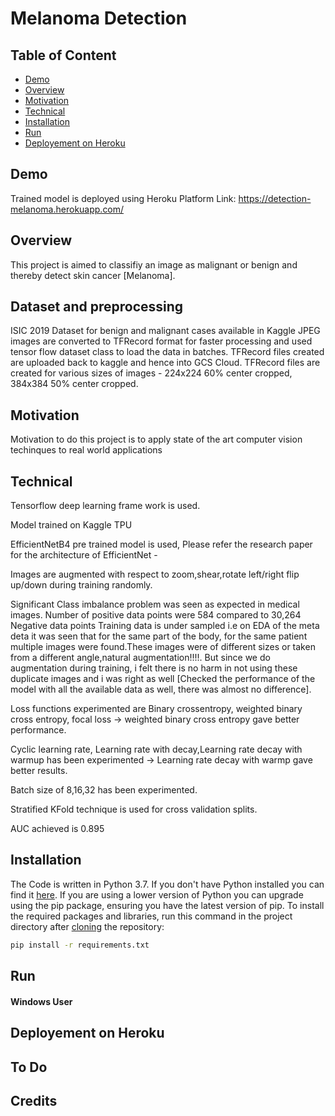 # Melanoma Detection

## Table of Content
  * [Demo](#demo)
  * [Overview](#overview)
  * [Motivation](#motivation)
  * [Technical](#technical)
  * [Installation](#installation)
  * [Run](#run)
  * [Deployement on Heroku](#deployement-on-heroku)


## Demo
Trained model is deployed using Heroku Platform
Link: https://detection-melanoma.herokuapp.com/

## Overview
This project is aimed to classifiy an image as malignant or benign and thereby detect skin cancer [Melanoma].

## Dataset and preprocessing
ISIC 2019 Dataset for benign and malignant cases available in Kaggle
JPEG images are converted to TFRecord format for faster processing and used tensor flow dataset class to load the data in batches.
TFRecord files created are uploaded back to kaggle and hence into GCS Cloud.
TFRecord files are created for various sizes of images - 224x224 60% center cropped, 384x384 50% center cropped.

## Motivation
Motivation to do this project is to apply state of the art computer vision techinques to real world applications

## Technical 
Tensorflow deep learning frame work is used.

Model trained on Kaggle TPU

EfficientNetB4 pre trained model is used, Please refer the research paper for the architecture of EfficientNet -

Images are augmented with respect to zoom,shear,rotate left/right flip up/down during training randomly.

Significant Class imbalance problem was seen as expected in medical images. Number of positive data points were 584 compared to 30,264 Negative data points
Training data is under sampled i.e on EDA of the meta deta it was seen that for the same part of the body, for the same patient multiple images were found.These images were
of different sizes or taken from a different angle,natural augmentation!!!!. But since we do augmentation during training, i felt there is no harm in not using these duplicate
images and i was right as well [Checked the performance of the model with all the available data as well, there was almost no difference].

Loss functions experimented are Binary crossentropy, weighted binary cross entropy, focal loss  -> weighted binary cross entropy gave better performance.

Cyclic learning rate, Learning rate with decay,Learning rate decay with warmup has been experimented -> Learning rate decay with warmp gave better results.

Batch size of 8,16,32 has been experimented.

Stratified KFold technique is used for cross validation splits.

AUC achieved is 0.895


## Installation
The Code is written in Python 3.7. If you don't have Python installed you can find it [here](https://www.python.org/downloads/). If you are using a lower version of Python you can upgrade using the pip package, ensuring you have the latest version of pip. To install the required packages and libraries, run this command in the project directory after [cloning](https://www.howtogeek.com/451360/how-to-clone-a-github-repository/) the repository:
```bash
pip install -r requirements.txt
```

## Run

#### Windows User



## Deployement on Heroku




## To Do













## Credits
